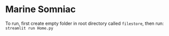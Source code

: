 # Marine Somniac

To run, first create empty folder in root directory called `filestore`, then run:
`streamlit run Home.py`